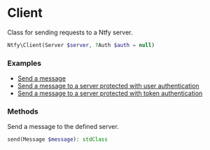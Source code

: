 # Client

Class for sending requests to a Ntfy server.

```PHP
Ntfy\Client(Server $server, ?Auth $auth = null)
```

### Examples

- [Send a message](../../examples/send-message.php)
- [Send a message to a server protected with user authentication](../../examples/send-message-with-user-auth.php)
- [Send a message to a server protected with token authentication](../examples/send-message-with-token-auth.php)

### Methods

Send a message to the defined server.

```PHP
send(Message $message): stdClass
```
